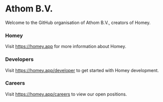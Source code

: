 # Athom B.V.

Welcome to the GitHub organisation of Athom B.V., creators of Homey.

### Homey

Visit https://homey.app for more information about Homey.

### Developers

Visit https://homey.app/developer to get started with Homey development.

### Careers

Visit https://homey.app/careers to view our open positions.
